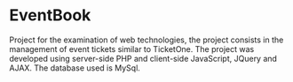 # EventBook

Project for the examination of web technologies, the project consists in the management of event tickets similar to TicketOne. The project was developed using server-side PHP and client-side JavaScript, JQuery and AJAX. The database used is MySql.
